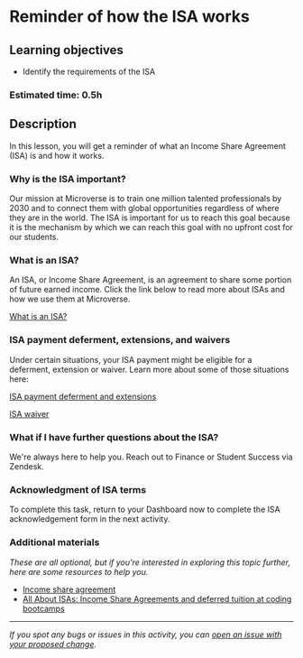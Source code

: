 # Reminder of how the ISA works

## Learning objectives

- Identify the requirements of the ISA

### Estimated time: 0.5h

## Description

In this lesson, you will get a reminder of what an Income Share Agreement (ISA) is and how it works.

### Why is the ISA important?

Our mission at Microverse is to train one million talented professionals by 2030 and to connect them with global opportunities regardless of where they are in the world. The ISA is important for us to reach this goal because it is the mechanism by which we can reach this goal with no upfront cost for our students.

### What is an ISA?

An ISA, or Income Share Agreement, is an agreement to share some portion of future earned income. Click the link below to read more about ISAs and how we use them at Microverse.

[What is an ISA?](what-is-an-isa.md)

### ISA payment deferment, extensions, and waivers

Under certain situations, your ISA payment might be eligible for a deferment, extension or waiver. Learn more about some of those situations here:

[ISA payment deferment and extensions](isa-payment-deferment-and-extensions.md)

[ISA waiver](isa-waiver.md)

### What if I have further questions about the ISA?

We're always here to help you. Reach out to Finance or Student Success via Zendesk.

### Acknowledgment of ISA terms

To complete this task, return to your Dashboard now to complete the ISA acknowledgement form in the next activity. 

### Additional materials

*These are all optional, but if you're interested in exploring this topic further, here are some resources to help you.*

- [Income share agreement](https://en.wikipedia.org/wiki/Income_share_agreement)
- [All About ISAs: Income Share Agreements and deferred tuition at coding bootcamps](https://www.coursereport.com/blog/all-about-isas-income-share-agreements-and-deferred-tuition-at-coding-bootcamps)


------

_If you spot any bugs or issues in this activity, you can [open an issue with your proposed change](https://github.com/microverseinc/curriculum-transversal-skills/blob/main/git-github/articles/open_issue.md)._

